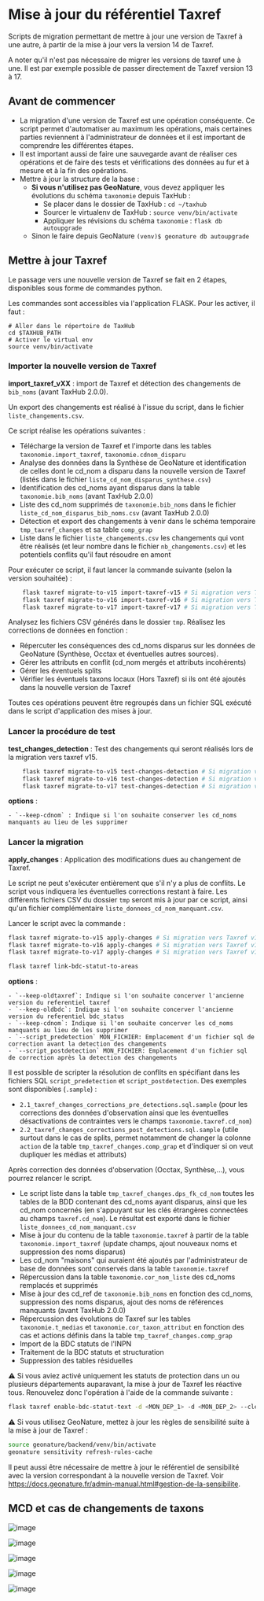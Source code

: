 # Mise à jour du référentiel Taxref

Scripts de migration permettant de mettre à jour une version de Taxref à
une autre, à partir de la mise à jour vers la version 14 de Taxref.

A noter qu'il n'est pas nécessaire de migrer les versions de taxref
une à une. Il est par exemple possible de passer directement de Taxref
version 13 à 17.

## Avant de commencer

-   La migration d'une version de Taxref est une opération conséquente.
    Ce script permet d'automatiser au maximum les opérations, mais
    certaines parties reviennent à l'administrateur de données et il
    est important de comprendre les différentes étapes.
-   Il est important aussi de faire une sauvegarde avant de réaliser ces
    opérations et de faire des tests et vérifications des données au fur
    et à mesure et à la fin des opérations.
-   Mettre à jour la structure de la base :
    -   **Si vous n'utilisez pas GeoNature**, vous devez appliquer les
        évolutions du schéma `taxonomie` depuis TaxHub :
        -   Se placer dans le dossier de TaxHub : `cd ~/taxhub`
        -   Sourcer le virtualenv de TaxHub : `source venv/bin/activate`
        -   Appliquer les révisions du schéma `taxonomie` :
            `flask db autoupgrade`
    -   Sinon le faire depuis GeoNature
        `(venv)$ geonature db autoupgrade`

## Mettre à jour Taxref

Le passage vers une nouvelle version de Taxref se fait en 2 étapes,
disponibles sous forme de commandes python.

Les commandes sont accessibles via l'application FLASK. Pour les
activer, il faut :

    # Aller dans le répertoire de TaxHub
    cd $TAXHUB_PATH
    # Activer le virtual env
    source venv/bin/activate

### Importer la nouvelle version de Taxref

**import_taxref_vXX** : import de Taxref et détection des changements de
`bib_noms` (avant TaxHub 2.0.0).

Un export des changements est réalisé à l'issue du script, dans le
fichier `liste_changements.csv`.

Ce script réalise les opérations suivantes :

-   Télécharge la version de Taxref et l'importe dans les tables
    `taxonomie.import_taxref`, `taxonomie.cdnom_disparu`
-   Analyse des données dans la Synthèse de GeoNature et identification
    de celles dont le cd_nom a disparu dans la nouvelle version de
    Taxref (listés dans le fichier `liste_cd_nom_disparus_synthese.csv`)
-   Identification des cd_noms ayant disparus dans la table
    `taxonomie.bib_noms` (avant TaxHub 2.0.0)
-   Liste des cd_nom supprimés de `taxonomie.bib_noms` dans le fichier
    `liste_cd_nom_disparus_bib_noms.csv` (avant TaxHub 2.0.0)
-   Détection et export des changements à venir dans le schéma
    temporaire `tmp_taxref_changes` et sa table `comp_grap`
-   Liste dans le fichier `liste_changements.csv` les changements qui
    vont être réalisés (et leur nombre dans le fichier
    `nb_changements.csv`) et les potentiels conflits qu'il faut
    résoudre en amont

Pour exécuter ce script, il faut lancer la commande suivante (selon la
version souhaitée) :

```sh
    flask taxref migrate-to-v15 import-taxref-v15 # Si migration vers Taxref v15
    flask taxref migrate-to-v16 import-taxref-v16 # Si migration vers Taxref v16
    flask taxref migrate-to-v17 import-taxref-v17 # Si migration vers Taxref v17
```

Analysez les fichiers CSV générés dans le dossier `tmp`. Réalisez les
corrections de données en fonction :

-   Répercuter les conséquences des cd_noms disparus sur les données de
    GeoNature (Synthèse, Occtax et éventuelles autres sources).
-   Gérer les attributs en conflit (cd_nom mergés et attributs
    incohérents)
-   Gérer les éventuels splits
-   Vérifier les éventuels taxons locaux (Hors Taxref) si ils ont été
    ajoutés dans la nouvelle version de Taxref

Toutes ces opérations peuvent être regroupés dans un fichier SQL exécuté
dans le script d'application des mises à jour.

### Lancer la procédure de test

**test_changes_detection** : Test des changements qui seront réalisés
lors de la migration vers taxref v15.

```sh
    flask taxref migrate-to-v15 test-changes-detection # Si migration vers Taxref v15
    flask taxref migrate-to-v16 test-changes-detection # Si migration vers Taxref v16
    flask taxref migrate-to-v17 test-changes-detection # Si migration vers Taxref v17
```

**options** : 

    - `--keep-cdnom` : Indique si l'on souhaite conserver les cd_noms manquants au lieu de les supprimer

### Lancer la migration

**apply_changes** : Application des modifications dues au changement de
Taxref.

Le script ne peut s'exécuter entièrement que s'il n'y a plus de
conflits. Le script vous indiquera les éventuelles corrections restant à
faire. Les différents fichiers CSV du dossier `tmp` seront mis à jour
par ce script, ainsi qu'un fichier complémentaire
`liste_donnees_cd_nom_manquant.csv`.

Lancer le script avec la commande :

```sh
flask taxref migrate-to-v15 apply-changes # Si migration vers Taxref v15
flask taxref migrate-to-v16 apply-changes # Si migration vers Taxref v16
flask taxref migrate-to-v17 apply-changes # Si migration vers Taxref v17

flask taxref link-bdc-statut-to-areas
```
**options** :

    - `--keep-oldtaxref`: Indique si l'on souhaite concerver l'ancienne version du referentiel taxref
    - `--keep-oldbdc`: Indique si l'on souhaite concerver l'ancienne version du referentiel bdc_status
    - `--keep-cdnom`: Indique si l'on souhaite concerver les cd_noms manquants au lieu de les supprimer
    - `--script_predetection` MON_FICHIER: Emplacement d'un fichier sql de correction avant la detection des changements
    - `--script_postdetection` MON_FICHIER: Emplacement d'un fichier sql de correction après la detection des changements

Il est possible de scripter la résolution de conflits en spécifiant dans
les fichiers SQL `script_predetection` et `script_postdetection`. Des
exemples sont disponibles (`.sample`) :

-   `2.1_taxref_changes_corrections_pre_detections.sql.sample` (pour les
    corrections des données d'observation ainsi que les éventuelles
    désactivations de contraintes vers le champs
    `taxonomie.taxref.cd_nom`)
-   `2.2_taxref_changes_corrections_post_detections.sql.sample` (utile
    surtout dans le cas de splits, permet notamment de changer la
    colonne `action` de la table `tmp_taxref_changes.comp_grap` et
    d'indiquer si on veut dupliquer les médias et attributs)

Après correction des données d'observation (Occtax, Synthèse,...), vous
pourrez relancer le script.

-   Le script liste dans la table `tmp_taxref_changes.dps_fk_cd_nom`
    toutes les tables de la BDD contenant des cd_noms ayant disparus,
    ainsi que les cd_nom concernés (en s'appuyant sur les clés
    étrangères connectées au champs `taxref.cd_nom`). Le résultat est
    exporté dans le fichier `liste_donnees_cd_nom_manquant.csv`
-   Mise à jour du contenu de la table `taxonomie.taxref` à partir de la
    table `taxonomie.import_taxref` (update champs, ajout nouveaux noms
    et suppression des noms disparus)
-   Les cd_nom "maisons" qui auraient été ajoutés par
    l'administrateur de base de données sont conservés dans la table
    `taxonomie.taxref`
-   Répercussion dans la table `taxonomie.cor_nom_liste` des cd_noms
    remplacés et supprimés
-   Mise à jour des cd_ref de `taxonomie.bib_noms` en fonction des
    cd_noms, suppression des noms disparus, ajout des noms de références
    manquants (avant TaxHub 2.0.0)
-   Répercussion des évolutions de Taxref sur les tables
    `taxonomie.t_medias` et `taxonomie.cor_taxon_attribut` en fonction
    des cas et actions définis dans la table
    `tmp_taxref_changes.comp_grap`
-   Import de la BDC statuts de l'INPN
-   Traitement de la BDC statuts et structuration
-   Suppression des tables résiduelles

⚠️ Si vous aviez activé uniquement les statuts de protection dans un ou
plusieurs départements auparavant, la mise à jour de Taxref les réactive
tous. Renouvelez donc l'opération à l'aide de la commande suivante :

```sh
flask taxref enable-bdc-statut-text -d <MON_DEP_1> -d <MON_DEP_2> --clean
```

⚠️ Si vous utilisez GeoNature, mettez à jour les règles de sensibilité
suite à la mise à jour de Taxref :

```sh
source geonature/backend/venv/bin/activate
geonature sensitivity refresh-rules-cache
```

Il peut aussi être nécessaire de mettre à jour le référentiel de
sensibilité avec la version correspondant à la nouvelle version de
Taxref. Voir
<https://docs.geonature.fr/admin-manual.html#gestion-de-la-sensibilite>.

## MCD et cas de changements de taxons

![image](https://media.githubusercontent.com/media/PnX-SI/TaxHub/master/docs/images/bdc_statut.png)

![image](https://github.com/PnX-SI/TaxHub/blob/master/docs/images/update-taxref-cas-1.jpg)

![image](https://github.com/PnX-SI/TaxHub/blob/master/docs/images/update-taxref-cas-2.jpg)

![image](https://github.com/PnX-SI/TaxHub/blob/master/docs/images/update-taxref-cas-3.jpg)

![image](https://github.com/PnX-SI/TaxHub/blob/master/docs/images/update-taxref-cas-4.jpg)
